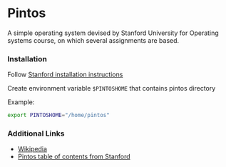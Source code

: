 # Pintos
A simple operating system devised by Stanford University for Operating systems course, on which several assignments are based.

### Installation

Follow [Stanford installation instructions](https://web.stanford.edu/class/cs140/projects/pintos/pintos_12.html#SEC166)

Create environment variable `$PINTOSHOME` that contains pintos directory

Example:
```bash
export PINTOSHOME="/home/pintos"
```

### Additional Links
* [Wikipedia](https://en.wikipedia.org/wiki/Pintos)
* [Pintos table of contents from Stanford](https://web.stanford.edu/class/cs140/projects/pintos/pintos.html)
